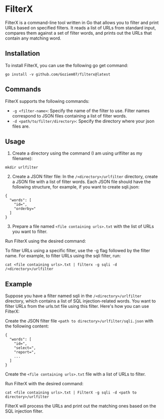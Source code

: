 # FilterX

FilterX is a command-line tool written in Go that allows you to filter and print URLs based on specified filters. It reads a list of URLs from standard input, compares them against a set of filter words, and prints out the URLs that contain any matching word.

## Installation

To install FilterX, you can use the following go get command:

`go install -v github.com/Goziem07/filterx@latest`

## Commands

FilterX supports the following commands:

- `-g <filter-name>`: Specify the name of the filter to use. Filter names correspond to JSON files containing a list of filter words.
- `-d <path/to/filter/directory>`: Specify the directory where your json files are.

## Usage

1. Create a directory using the command (I am using urlfilter as my filename):

`mkdir urlfilter`

2. Create a JSON filter file: In the `/<directory>/urlfilter` directory, create a JSON file with a list of filter words. Each JSON file should have the following structure, for example, if you want to create sqli.json:

```
{
  "words": [
    "id=",
    "orderby="
  ]
}
```

3. Prepare a file named `<file containing urls>.txt` with the list of URLs you want to filter.
  
Run FilterX using the desired command:

To filter URLs using a specific filter, use the -g flag followed by the filter name. For example, to filter URLs using the sqli filter, run:

`cat <file containing urls>.txt | filterx -g sqli -d /<directory>/urlfilter`
  
## Example

Suppose you have a filter named sqli in the `/<directory>/urlfilter` directory, which contains a list of SQL injection-related words. You want to filter URLs from the urls.txt file using this filter. Here's how you can use FilterX:

Create the JSON filter file `<path to directory>/urlfilter/sqli.json` with the following content:

```
{
  "words": [
    "id=",
    "select=",
    "report=",
    ...
  ]
}
```
Create the `<file containing urls>.txt` file with a list of URLs to filter.

Run FilterX with the desired command:

`cat <file containing urls>.txt | FilterX -g sqli -d <path to directory>/urlfilter`

FilterX will process the URLs and print out the matching ones based on the SQL injection filter.
